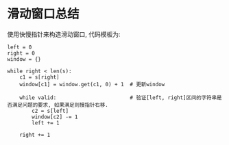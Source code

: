 # 滑动窗口总结

使用快慢指针来构造滑动窗口, 代码模板为:

    left = 0
    right = 0
    window = {}
    
    while right < len(s):
        c1 = s[right]
        window[c1] = window.get(c1, 0) + 1  # 更新window
        
        while valid:                        # 验证[left, right]区间的字符串是否满足问题的要求, 如果满足则慢指针右移.
            c2 = s[left]
            window[c2] -= 1             
            left += 1                       
           
        right += 1
       
